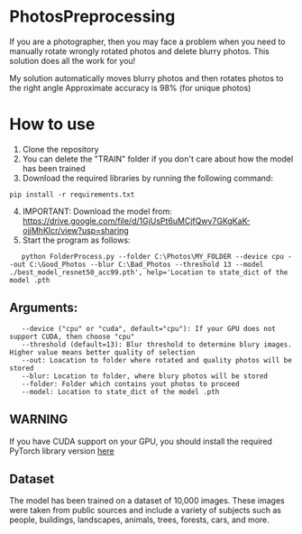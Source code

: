 # PhotosPreprocessing
If you are a photographer, then you may face a problem when you need to manually rotate wrongly rotated photos and delete blurry photos. This solution does all the work for you!

My solution automatically moves blurry photos and then rotates photos to the right angle
Approximate accuracy is 98% (for unique photos)

# How to use

1. Clone the repository
2. You can delete the "TRAIN" folder if you don't care about how the model has been trained
3. Download the required libraries by running the following command:
```
pip install -r requirements.txt
```
4. IMPORTANT: Download the model from: https://drive.google.com/file/d/1GjUsPt6uMCjfQwy7GKgKaK-ojjMhKIcr/view?usp=sharing
5. Start the program as follows:
```
   python FolderProcess.py --folder C:\Photos\MY_FOLDER --device cpu --out C:\Good_Photos --blur C:\Bad_Photos --threshold 13 --model ./best_model_resnet50_acc99.pth', help='Location to state_dict of the model .pth
```

## Arguments:
```
   --device ("cpu" or "cuda", default="cpu"): If your GPU does not support CUDA, then choose "cpu"
   --threshold (default=13): Blur threshold to determine blury images. Higher value means better quality of selection
   --out: Loacation to folder where rotated and quality photos will be stored
   --blur: Location to folder, where blury photos will be stored
   --folder: Folder which contains yout photos to proceed
   --model: Location to state_dict of the model .pth
```

## WARNING
If you have CUDA support on your GPU, you should install the required PyTorch library version [here](https://pytorch.org/get-started/locally/)

## Dataset
The model has been trained on a dataset of 10,000 images. These images were taken from public sources and include a variety of subjects such as people, buildings, landscapes, animals, trees, forests, cars, and more.
